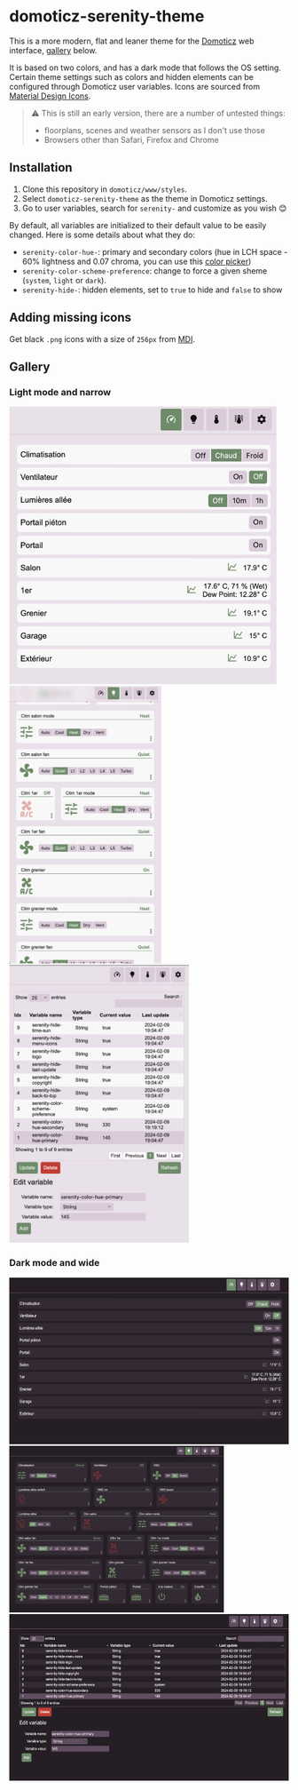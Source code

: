 # domoticz-serenity-theme

This is a more modern, flat and leaner theme for the [Domoticz](https://www.domoticz.com) web interface, [gallery](#gallery) below.

It is based on two colors, and has a dark mode that follows the OS setting.
Certain theme settings such as colors and hidden elements can be configured through Domoticz user variables.
Icons are sourced from [Material Design Icons](https://pictogrammers.com/library/mdi/).

> ⚠️ This is still an early version, there are a number of untested things:
> 
> - floorplans, scenes and weather sensors as I don't use those
> - Browsers other than Safari, Firefox and Chrome

## Installation

1. Clone this repository in `domoticz/www/styles`.
2. Select `domoticz-serenity-theme` as the theme in Domoticz settings.
3. Go to user variables, search for `serenity-` and customize as you wish 😊

By default, all variables are initialized to their default value to be easily changed. Here is some details about what they do:
- `serenity-color-hue-`: primary and secondary colors (hue in LCH space - 60% lightness and 0.07 chroma, you can use this [color picker](https://oklch.com/#60,0.07,145,100))
- `serenity-color-scheme-preference`: change to force a given sheme (`system`, `light` or `dark`).
- `serenity-hide-`: hidden elements, set to `true` to hide and `false` to show

## Adding missing icons

Get black `.png` icons with a size of `256px` from [MDI](https://pictogrammers.com/library/mdi/).

## Gallery

### Light mode and narrow

[<img src="./gallery/light-narrow-dashboard.png" alt="Dashboard - light & narrow" height="500"/>](./gallery/light-narrow-dashboard.png)
[<img src="./gallery/light-narrow-devices.png" alt="Devices - light & narrow" height="500"/>](./gallery/light-narrow-devices.png)
[<img src="./gallery/light-narrow-user-variables.png" alt="User variables - light & narrow" height="500"/>](./gallery/light-narrow-user-variables.png)

### Dark mode and wide

[<img src="./gallery/dark-wide-dashboard.png" alt="Dashboard - dark & wide" height="300"/>](./gallery/dark-wide-dashboard.png)
[<img src="./gallery/dark-wide-devices.png" alt="Devices - dark & wide" height="300"/>](./gallery/dark-wide-devices.png)
[<img src="./gallery/dark-wide-user-variables.png" alt="User variables - dark & wide" height="300"/>](./gallery/dark-wide-user-variables.png)
